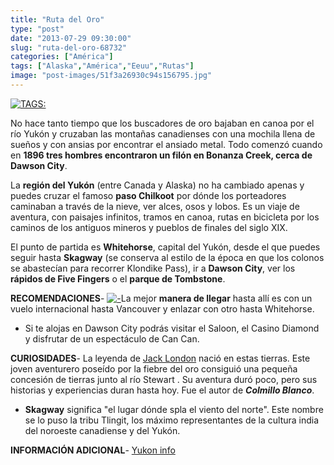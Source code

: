```yaml
---
title: "Ruta del Oro"
type: "post"
date: "2013-07-29 09:30:00"
slug: "ruta-del-oro-68732"
categories: ["América"]
tags: ["Alaska","América","Eeuu","Rutas"]
image: "post-images/51f3a26930c94s156795.jpg"
---
```


[ ![ TAGS:](post-images/51f3a26930c94s156795.jpg "Nougha Creek by Dru!")](http://www.flickr.com/photos/druclimb/104855820/sizes/z/in/photostream/)

No hace tanto tiempo que los buscadores de oro bajaban en canoa por el río Yukón y cruzaban las montañas canadienses con una mochila llena de sueños y con ansias por encontrar el ansiado metal. Todo comenzó cuando en **1896 tres hombres encontraron un filón en Bonanza Creek, cerca de Dawson City**.  
  
La **región del Yukón** (entre Canada y Alaska) no ha cambiado apenas y puedes cruzar el famoso **paso Chilkoot** por dónde los porteadores caminaban a través de la nieve, ver alces, osos y lobos. Es un viaje de aventura, con paisajes infinitos, tramos en canoa, rutas en bicicleta por los caminos de los antiguos mineros y pueblos de finales del siglo XIX.  
  
El punto de partida es **Whitehorse**, capital del Yukón, desde el que puedes seguir hasta **Skagway** (se conserva al estilo de la época en que los colonos se abastecían para recorrer Klondike Pass), ir a **Dawson City**, ver los **rápidos de Five Fingers** o el **parque de Tombstone**.  
  
**RECOMENDACIONES**- [ ![ - ](post-images/51f3a166f0d81s261981.jpg "oso grizzlie by bimiers2")](http://www.flickr.com/photos/blmiers2/6128832572/sizes/z/in/photostream/)La mejor **manera de llegar** hasta allí es con un vuelo internacional hasta Vancouver y enlazar con otro hasta Whitehorse.
- Si te alojas en Dawson City podrás visitar el Saloon, el Casino Diamond y disfrutar de un espectáculo de Can Can.

**CURIOSIDADES**- La leyenda de [Jack London](http://es.wikipedia.org/wiki/Jack_London) nació en estas tierras. Este joven aventurero poseído por la fiebre del oro consiguió una pequeña concesión de tierras junto al río Stewart . Su aventura duró poco, pero sus historias y experiencias duran hasta hoy. Fue el autor de ***Colmillo Blanco***.
- **Skagway** significa "el lugar dónde spla el viento del norte". Este nombre se lo puso la tribu Tlingit, los máximo representantes de la cultura india del noroeste canadiense y del Yukón.

**INFORMACIÓN ADICIONAL**- [Yukon info](http://www.yukoninfo.com)